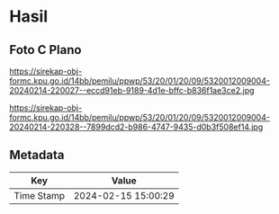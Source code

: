 # Hasil

## Foto C Plano

https://sirekap-obj-formc.kpu.go.id/14bb/pemilu/ppwp/53/20/01/20/09/5320012009004-20240214-220027--eccd91eb-9189-4d1e-bffc-b836f1ae3ce2.jpg

https://sirekap-obj-formc.kpu.go.id/14bb/pemilu/ppwp/53/20/01/20/09/5320012009004-20240214-220328--7899dcd2-b986-4747-9435-d0b3f508ef14.jpg


## Metadata

| Key        | Value               |
| ---------- | ------------------- |
| Time Stamp | 2024-02-15 15:00:29 |




